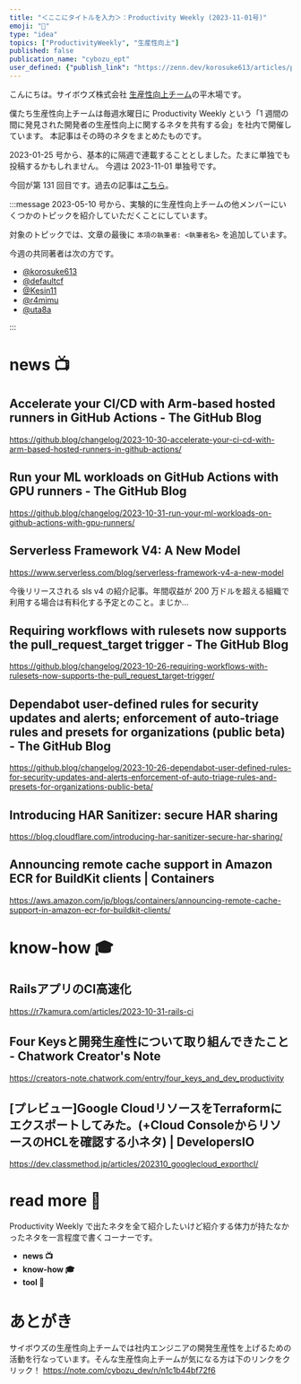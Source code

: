 ```yaml
---
title: "＜ここにタイトルを入力＞：Productivity Weekly (2023-11-01号)"
emoji: "🎴"
type: "idea"
topics: ["ProductivityWeekly", "生産性向上"]
published: false
publication_name: "cybozu_ept"
user_defined: {"publish_link": "https://zenn.dev/korosuke613/articles/productivity-weekly-20231101"}
---
```


こんにちは。サイボウズ株式会社 [生産性向上チーム](https://note.com/cybozu_dev/n/n1c1b44bf72f6)の平木場です。

僕たち生産性向上チームは毎週水曜日に Productivity Weekly という「1 週間の間に発見された開発者の生産性向上に関するネタを共有する会」を社内で開催しています。
本記事はその時のネタをまとめたものです。


2023-01-25 号から、基本的に隔週で連載することとしました。たまに単独でも投稿するかもしれません。
今週は 2023-11-01 単独号です。

今回が第 131 回目です。過去の記事は[こちら](https://zenn.dev/topics/productivityweekly?order=latest)。

:::message
2023-05-10 号から、実験的に生産性向上チームの他メンバーにいくつかのトピックを紹介していただくことにしています。

対象のトピックでは、文章の最後に `本項の執筆者: <執筆者名>` を追加しています。

今週の共同著者は次の方です。
- [@korosuke613](https://zenn.dev/korosuke613)
- [@defaultcf](https://zenn.dev/defaultcf)
- [@Kesin11](https://zenn.dev/kesin11)
- [@r4mimu](https://zenn.dev/r4mimu)
- [@uta8a](https://zenn.dev/uta8a)

:::

# news 📺

## Accelerate your CI/CD with Arm-based hosted runners in GitHub Actions - The GitHub Blog
https://github.blog/changelog/2023-10-30-accelerate-your-ci-cd-with-arm-based-hosted-runners-in-github-actions/

## Run your ML workloads on GitHub Actions with GPU runners - The GitHub Blog
https://github.blog/changelog/2023-10-31-run-your-ml-workloads-on-github-actions-with-gpu-runners/


## Serverless Framework V4: A New Model
https://www.serverless.com/blog/serverless-framework-v4-a-new-model

今後リリースされる sls v4 の紹介記事。年間収益が 200 万ドルを超える組織で利用する場合は有料化する予定とのこと。まじか...

## Requiring workflows with rulesets now supports the pull_request_target trigger - The GitHub Blog
https://github.blog/changelog/2023-10-26-requiring-workflows-with-rulesets-now-supports-the-pull_request_target-trigger/

## Dependabot user-defined rules for security updates and alerts; enforcement of auto-triage rules and presets for organizations (public beta) - The GitHub Blog
https://github.blog/changelog/2023-10-26-dependabot-user-defined-rules-for-security-updates-and-alerts-enforcement-of-auto-triage-rules-and-presets-for-organizations-public-beta/

## Introducing HAR Sanitizer: secure HAR sharing
https://blog.cloudflare.com/introducing-har-sanitizer-secure-har-sharing/

## Announcing remote cache support in Amazon ECR for BuildKit clients | Containers
https://aws.amazon.com/jp/blogs/containers/announcing-remote-cache-support-in-amazon-ecr-for-buildkit-clients/

# know-how 🎓

## RailsアプリのCI高速化
https://r7kamura.com/articles/2023-10-31-rails-ci

## Four Keysと開発生産性について取り組んできたこと - Chatwork Creator's Note
https://creators-note.chatwork.com/entry/four_keys_and_dev_productivity

## [プレビュー]Google CloudリソースをTerraformにエクスポートしてみた。(+Cloud ConsoleからリソースのHCLを確認する小ネタ) | DevelopersIO
https://dev.classmethod.jp/articles/202310_googlecloud_exporthcl/

# read more 🍘
Productivity Weekly で出たネタを全て紹介したいけど紹介する体力が持たなかったネタを一言程度で書くコーナーです。

- **news 📺**
- **know-how 🎓**
- **tool 🔨**

# あとがき


サイボウズの生産性向上チームでは社内エンジニアの開発生産性を上げるための活動を行なっています。そんな生産性向上チームが気になる方は下のリンクをクリック！
https://note.com/cybozu_dev/n/n1c1b44bf72f6

<!-- :::message すみません、今週もおまけはお休みです...:::-->
